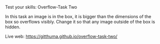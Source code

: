 Test your skills: Overflow-Task Two

In this task an image is in the box, it is bigger than the dimensions of the box so overflows visibly. Change it so that any image outside of the box is hidden.

Live web: https://gitthuma.github.io/overflow-task-two/

